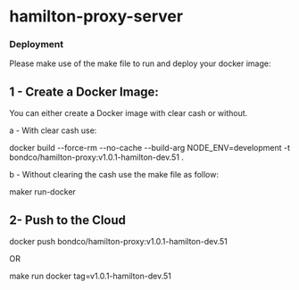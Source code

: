 # hamilton-proxy-server

### Deployment

Please make use of the make file to run and deploy your docker image:

## 1 - Create a Docker Image:

You can either create a Docker image with clear cash or without.

a - With clear cash use:

docker build --force-rm --no-cache --build-arg NODE_ENV=development -t bondco/hamilton-proxy:v1.0.1-hamilton-dev.51 .

b - Without clearing the cash use the make file as follow:

maker run-docker

## 2- Push to the Cloud

docker push bondco/hamilton-proxy:v1.0.1-hamilton-dev.51

OR

make run docker tag=v1.0.1-hamilton-dev.51


